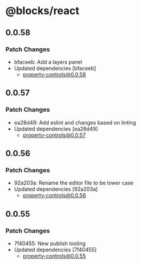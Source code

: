 # @blocks/react

## 0.0.58

### Patch Changes

- bfaceeb: Add a layers panel
- Updated dependencies [bfaceeb]
  - property-controls@0.0.58

## 0.0.57

### Patch Changes

- ea28d49: Add eslint and changes based on linting
- Updated dependencies [ea28d49]
  - property-controls@0.0.57

## 0.0.56

### Patch Changes

- 92a203a: Rename the editor file to be lower case
- Updated dependencies [92a203a]
  - property-controls@0.0.56

## 0.0.55

### Patch Changes

- 7f40455: New publish tooling
- Updated dependencies [7f40455]
  - property-controls@0.0.55
